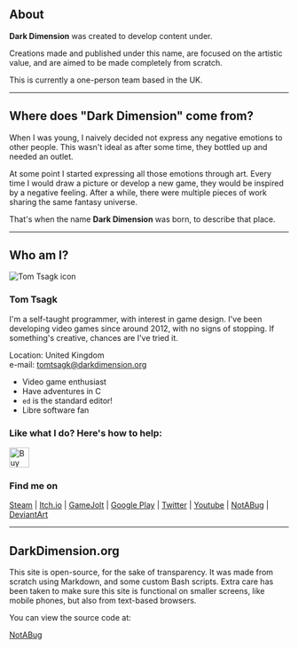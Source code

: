 ## About

**Dark Dimension** was created to develop content under.

Creations made and published under this name, are focused on the
artistic value, and are aimed to be made completely from scratch.

This is currently a one-person team based in the UK.

---

## Where does "Dark Dimension" come from?

When I was young, I naively decided not express any negative emotions
to other people. This wasn't ideal as after some time, they bottled up
and needed an outlet.

At some point I started expressing all those emotions through art.
Every time I would draw a picture or develop a new
game, they would be inspired by a negative feeling. After a while,
there were multiple pieces of work sharing the same fantasy universe.

That's when the name **Dark Dimension** was born, to describe that place.

---

## Who am I?

![Tom Tsagk icon](@ROOT@/images/icon_tomtsagk.png "That's not really what I look like")

### Tom Tsagk

I'm a self-taught programmer, with interest in game design.
I've been developing video games since around 2012, with no signs
of stopping. If something's creative, chances are I've tried it.

Location: United Kingdom<br>
e-mail: tomtsagk@darkdimension.org<br>

* Video game enthusiast
* Have adventures in C
* `ed` is the standard editor!
* Libre software fan

### Like what I do? Here's how to help:

<!-- Ko-fi donation -->
<a href='https://ko-fi.com/I2I332LSO' target='_blank'>
	<img height='36' style='border:0px;height:36px;'
		src='https://cdn.ko-fi.com/cdn/kofi2.png?v=2' border='0' alt='Buy Me a Coffee at ko-fi.com' />
</a>

### Find me on

<a class="button" href="https://store.steampowered.com/developer/darkdimension/">Steam</a> |
<a class="button" href="https://darkdimension.itch.io/">Itch.io</a> |
<a class="button" href="https://gamejolt.com/@DarkDimension">GameJolt</a> |
<a class="button" href="https://play.google.com/store/apps/dev?id=7077678189868052042">Google Play</a> |
<a class="button" href="https://twitter.com/darkdimensiongd">Twitter</a> |
<a class="button" href="https://www.youtube.com/channel/UCEke8kAp4XhodcnM9HIK2Sw">Youtube</a> |
<a class="button" href="https://notabug.org/tomtsagk">NotABug</a> |
<a class="button" href="https://www.deviantart.com/darkdimensiongd">DeviantArt</a>

---

## DarkDimension.org

This site is open-source, for the sake of transparency. It was made from scratch using Markdown, and some custom
Bash scripts. Extra care has been taken to make sure this site is functional on smaller screens, like mobile phones,
but also from text-based browsers.

You can view the source code at:

<a class="button" href="https://www.notabug.org/tomtsagk/darkdimension.org">NotABug</a>
